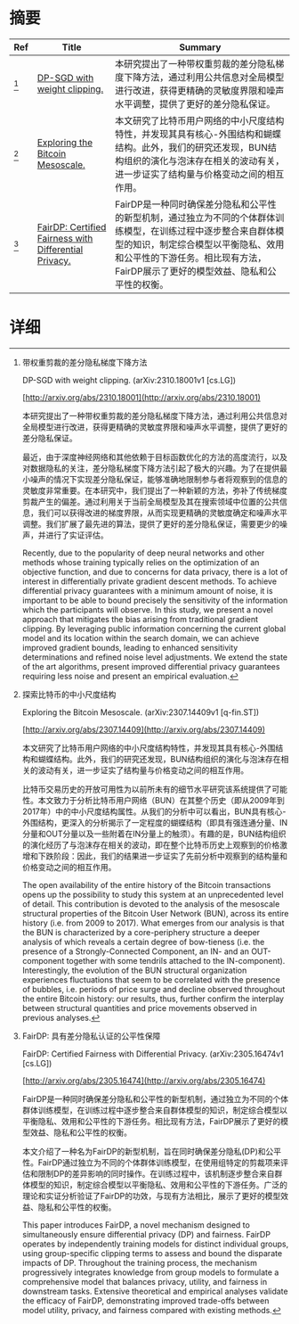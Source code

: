 # 摘要

| Ref | Title | Summary |
| --- | --- | --- |
| [^1] | [DP-SGD with weight clipping.](http://arxiv.org/abs/2310.18001) | 本研究提出了一种带权重剪裁的差分隐私梯度下降方法，通过利用公共信息对全局模型进行改进，获得更精确的灵敏度界限和噪声水平调整，提供了更好的差分隐私保证。 |
| [^2] | [Exploring the Bitcoin Mesoscale.](http://arxiv.org/abs/2307.14409) | 本文研究了比特币用户网络的中小尺度结构特性，并发现其具有核心-外围结构和蝴蝶结构。此外，我们的研究还发现，BUN结构组织的演化与泡沫存在相关的波动有关，进一步证实了结构量与价格变动之间的相互作用。 |
| [^3] | [FairDP: Certified Fairness with Differential Privacy.](http://arxiv.org/abs/2305.16474) | FairDP是一种同时确保差分隐私和公平性的新型机制，通过独立为不同的个体群体训练模型，在训练过程中逐步整合来自群体模型的知识，制定综合模型以平衡隐私、效用和公平性的下游任务。相比现有方法，FairDP展示了更好的模型效益、隐私和公平性的权衡。 |

# 详细

[^1]: 带权重剪裁的差分隐私梯度下降方法

    DP-SGD with weight clipping. (arXiv:2310.18001v1 [cs.LG])

    [http://arxiv.org/abs/2310.18001](http://arxiv.org/abs/2310.18001)

    本研究提出了一种带权重剪裁的差分隐私梯度下降方法，通过利用公共信息对全局模型进行改进，获得更精确的灵敏度界限和噪声水平调整，提供了更好的差分隐私保证。

    

    最近，由于深度神经网络和其他依赖于目标函数优化的方法的高度流行，以及对数据隐私的关注，差分隐私梯度下降方法引起了极大的兴趣。为了在提供最小噪声的情况下实现差分隐私保证，能够准确地限制参与者将观察到的信息的灵敏度非常重要。在本研究中，我们提出了一种新颖的方法，弥补了传统梯度剪裁产生的偏差。通过利用关于当前全局模型及其在搜索领域中位置的公共信息，我们可以获得改进的梯度界限，从而实现更精确的灵敏度确定和噪声水平调整。我们扩展了最先进的算法，提供了更好的差分隐私保证，需要更少的噪声，并进行了实证评估。

    Recently, due to the popularity of deep neural networks and other methods whose training typically relies on the optimization of an objective function, and due to concerns for data privacy, there is a lot of interest in differentially private gradient descent methods. To achieve differential privacy guarantees with a minimum amount of noise, it is important to be able to bound precisely the sensitivity of the information which the participants will observe. In this study, we present a novel approach that mitigates the bias arising from traditional gradient clipping. By leveraging public information concerning the current global model and its location within the search domain, we can achieve improved gradient bounds, leading to enhanced sensitivity determinations and refined noise level adjustments. We extend the state of the art algorithms, present improved differential privacy guarantees requiring less noise and present an empirical evaluation.
    
[^2]: 探索比特币的中小尺度结构

    Exploring the Bitcoin Mesoscale. (arXiv:2307.14409v1 [q-fin.ST])

    [http://arxiv.org/abs/2307.14409](http://arxiv.org/abs/2307.14409)

    本文研究了比特币用户网络的中小尺度结构特性，并发现其具有核心-外围结构和蝴蝶结构。此外，我们的研究还发现，BUN结构组织的演化与泡沫存在相关的波动有关，进一步证实了结构量与价格变动之间的相互作用。

    

    比特币交易历史的开放可用性为以前所未有的细节水平研究该系统提供了可能性。本文致力于分析比特币用户网络（BUN）在其整个历史（即从2009年到2017年）中的中小尺度结构属性。从我们的分析中可以看出，BUN具有核心-外围结构，更深入的分析揭示了一定程度的蝴蝶结构（即具有强连通分量、IN分量和OUT分量以及一些附着在IN分量上的触须）。有趣的是，BUN结构组织的演化经历了与泡沫存在相关的波动，即在整个比特币历史上观察到的价格激增和下跌阶段：因此，我们的结果进一步证实了先前分析中观察到的结构量和价格变动之间的相互作用。

    The open availability of the entire history of the Bitcoin transactions opens up the possibility to study this system at an unprecedented level of detail. This contribution is devoted to the analysis of the mesoscale structural properties of the Bitcoin User Network (BUN), across its entire history (i.e. from 2009 to 2017). What emerges from our analysis is that the BUN is characterized by a core-periphery structure a deeper analysis of which reveals a certain degree of bow-tieness (i.e. the presence of a Strongly-Connected Component, an IN- and an OUT-component together with some tendrils attached to the IN-component). Interestingly, the evolution of the BUN structural organization experiences fluctuations that seem to be correlated with the presence of bubbles, i.e. periods of price surge and decline observed throughout the entire Bitcoin history: our results, thus, further confirm the interplay between structural quantities and price movements observed in previous analyses.
    
[^3]: FairDP: 具有差分隐私认证的公平性保障

    FairDP: Certified Fairness with Differential Privacy. (arXiv:2305.16474v1 [cs.LG])

    [http://arxiv.org/abs/2305.16474](http://arxiv.org/abs/2305.16474)

    FairDP是一种同时确保差分隐私和公平性的新型机制，通过独立为不同的个体群体训练模型，在训练过程中逐步整合来自群体模型的知识，制定综合模型以平衡隐私、效用和公平性的下游任务。相比现有方法，FairDP展示了更好的模型效益、隐私和公平性的权衡。

    

    本文介绍了一种名为FairDP的新型机制，旨在同时确保差分隐私(DP)和公平性。FairDP通过独立为不同的个体群体训练模型，在使用组特定的剪裁项来评估和限制DP的差异影响的同时操作。在训练过程中，该机制逐步整合来自群体模型的知识，制定综合模型以平衡隐私、效用和公平性的下游任务。广泛的理论和实证分析验证了FairDP的功效，与现有方法相比，展示了更好的模型效益、隐私和公平性的权衡。

    This paper introduces FairDP, a novel mechanism designed to simultaneously ensure differential privacy (DP) and fairness. FairDP operates by independently training models for distinct individual groups, using group-specific clipping terms to assess and bound the disparate impacts of DP. Throughout the training process, the mechanism progressively integrates knowledge from group models to formulate a comprehensive model that balances privacy, utility, and fairness in downstream tasks. Extensive theoretical and empirical analyses validate the efficacy of FairDP, demonstrating improved trade-offs between model utility, privacy, and fairness compared with existing methods.
    


